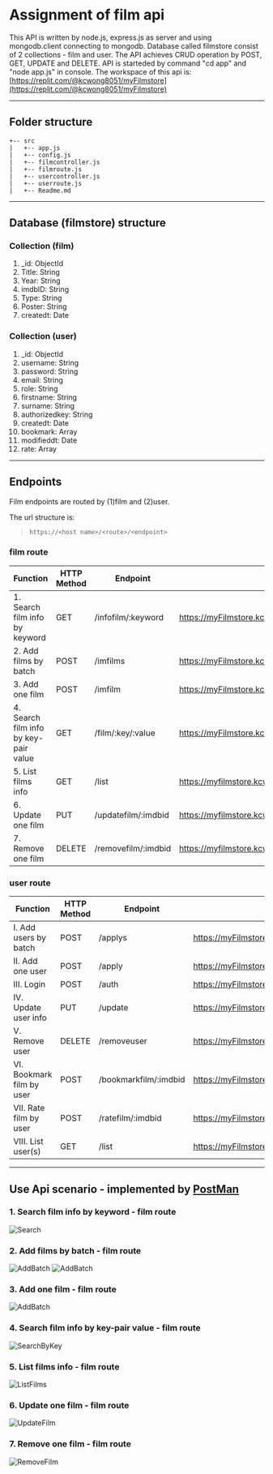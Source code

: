 # Assignment of film api

   This API is written by node.js, express.js as server and using mongodb.client connecting to mongodb. Database called filmstore consist of 2 collections - film and user. The API achieves CRUD operation by POST, GET, UPDATE and DELETE. API is starteded by command "cd app" and "node app.js" in console. The workspace of this api is: [https://replit.com/@kcwong8051/myFilmstore](https://replit.com/@kcwong8051/myFilmstore) 

---
## Folder structure

```
+-- src
|   +-- app.js
|   +-- config.js
|   +-- filmcontroller.js
|   +-- filmroute.js
|   +-- usercontroller.js
|   +-- userroute.js
|   +-- Readme.md
```

---
## Database (filmstore) structure

### Collection (film)
1. _id: ObjectId 
2. Title: String
3. Year: String
4. imdbID: String
5. Type: String
6. Poster: String
7. createdt: Date

### Collection (user)
1. _id: ObjectId
2. username: String
3. password: String
4. email: String
5. role: String
6. firstname: String
7. surname: String
8. authorizedkey: String
9. createdt: Date
10. bookmark: Array
11. modifieddt: Date
12. rate: Array

---
## Endpoints

Film endpoints are routed by (1)film and (2)user. 

The url structure is:
> ```https://<host name>/<route>/<endpoint>```
   
### film route

| Function | HTTP Method | Endpoint | Url example |
| ------ | ------ | ------ | ------ |
| 1. Search film info by keyword | GET | /infofilm/:keyword | https://myFilmstore.kcwong8051.repl.co/film/infofilm/king |
| 2. Add films by batch | POST | /imfilms | https://myFilmstore.kcwong8051.repl.co/film/imfilms |
| 3. Add one film | POST | /imfilm | https://myFilmstore.kcwong8051.repl.co/film/imfilm | 
| 4. Search film info by key-pair value | GET | /film/:key/:value | https://myFilmstore.kcwong8051.repl.co/film/film/Title/king |
| 5. List films info | GET | /list | https://myfilmstore.kcwong8051.repl.co/film/list |
| 6. Update one film | PUT | /updatefilm/:imdbid | https://myfilmstore.kcwong8051.repl.co/film/updatefilm/tt0455590 |
| 7. Remove one film | DELETE | /removefilm/:imdbid | https://myfilmstore.kcwong8051.repl.co/film/removefilm/tt0455590 |
   
### user route
   
| Function | HTTP Method | Endpoint | Url example |
| ------ | ------ | ------ | ------ |
| I. Add users by batch | POST | /applys | https://myFilmstore.kcwong8051.repl.co/user/applys |
| II. Add one user | POST | /apply | https://myFilmstore.kcwong8051.repl.co/user/apply |
| III. Login | POST | /auth | https://myFilmstore.kcwong8051.repl.co/user/auth |
| IV. Update user info | PUT | /update | https://myFilmstore.kcwong8051.repl.co/user/update |
| V. Remove user | DELETE | /removeuser | https://myFilmstore.kcwong8051.repl.co/user/removeuser |
| VI. Bookmark film by user | POST | /bookmarkfilm/:imdbid | https://myFilmstore.kcwong8051.repl.co/user/bookmarkfilm/tt0455590 |
| VII. Rate film by user | POST | /ratefilm/:imdbid | https://myFilmstore.kcwong8051.repl.co/user/ratefilm/tt0455590 |
| VIII. List user(s) | GET | /list | https://myFilmstore.kcwong8051.repl.co/user/list |

---   
## Use Api scenario - implemented by [PostMan](https://www.postman.com/)
   
### 1. Search film info by keyword - film route
![Search](./screenshots/infofilm.png "infofilm")

### 2. Add films by batch - film route
![AddBatch](./screenshots/imfilms_1.png "imfilms_1")
![AddBatch](./screenshots/imfilms_2.png "imfilms_2")   
   
### 3. Add one film - film route
![AddBatch](./screenshots/imfilm.png "imfilm")

### 4. Search film info by key-pair value - film route
![SearchByKey](./screenshots/searchkeypairvalue.png "searchkeypairvalue")
   
### 5. List films info - film route
![ListFilms](./screenshots/filmlist.png "filmlist")

### 6. Update one film - film route
![UpdateFilm](./screenshots/updatefilm.png "updatefilm")
   
### 7. Remove one film - film route
![RemoveFilm](./screenshots/removefilm.png "removefilm")

